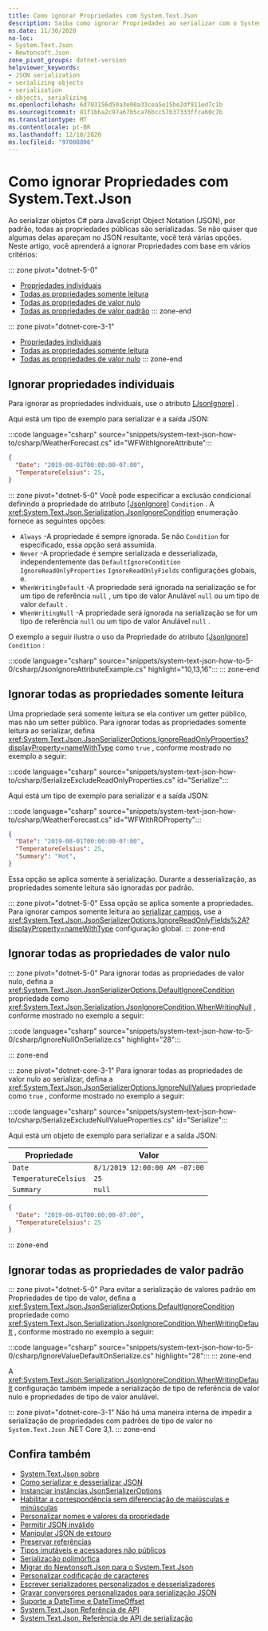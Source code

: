```yaml
---
title: Como ignorar Propriedades com System.Text.Json
description: Saiba como ignorar Propriedades ao serializar com o System.Text.Json no .net.
ms.date: 11/30/2020
no-loc:
- System.Text.Json
- Newtonsoft.Json
zone_pivot_groups: dotnet-version
helpviewer_keywords:
- JSON serialization
- serializing objects
- serialization
- objects, serializing
ms.openlocfilehash: 6d703156d50a3e00a33cea5e15be2df911ed7c1b
ms.sourcegitcommit: 81f1bba2c97a67b5ca76bcc57b37333ffca60c7b
ms.translationtype: MT
ms.contentlocale: pt-BR
ms.lasthandoff: 12/10/2020
ms.locfileid: "97008806"
---
```

# <a name="how-to-ignore-properties-with-no-locsystemtextjson"></a>Como ignorar Propriedades com System.Text.Json

Ao serializar objetos C# para JavaScript Object Notation (JSON), por padrão, todas as propriedades públicas são serializadas. Se não quiser que algumas delas apareçam no JSON resultante, você terá várias opções. Neste artigo, você aprenderá a ignorar Propriedades com base em vários critérios:

::: zone pivot="dotnet-5-0"

* [Propriedades individuais](#ignore-individual-properties)
* [Todas as propriedades somente leitura](#ignore-all-read-only-properties)
* [Todas as propriedades de valor nulo](#ignore-all-null-value-properties)
* [Todas as propriedades de valor padrão](#ignore-all-default-value-properties)
::: zone-end

::: zone pivot="dotnet-core-3-1"

* [Propriedades individuais](#ignore-individual-properties)
* [Todas as propriedades somente leitura](#ignore-all-read-only-properties)
* [Todas as propriedades de valor nulo](#ignore-all-null-value-properties)
::: zone-end

## <a name="ignore-individual-properties"></a>Ignorar propriedades individuais

Para ignorar as propriedades individuais, use o atributo [[JsonIgnore]](xref:System.Text.Json.Serialization.JsonIgnoreAttribute) .

Aqui está um tipo de exemplo para serializar e a saída JSON:

:::code language="csharp" source="snippets/system-text-json-how-to/csharp/WeatherForecast.cs" id="WFWithIgnoreAttribute":::

```json
{
  "Date": "2019-08-01T00:00:00-07:00",
  "TemperatureCelsius": 25,
}
```

::: zone pivot="dotnet-5-0"
Você pode especificar a exclusão condicional definindo a propriedade do atributo [[JsonIgnore]](xref:System.Text.Json.Serialization.JsonIgnoreAttribute) `Condition` . A <xref:System.Text.Json.Serialization.JsonIgnoreCondition> enumeração fornece as seguintes opções:

* `Always` -A propriedade é sempre ignorada. Se não `Condition` for especificado, essa opção será assumida.
* `Never` -A propriedade é sempre serializada e desserializada, independentemente das `DefaultIgnoreCondition` `IgnoreReadOnlyProperties` `IgnoreReadOnlyFields` configurações globais, e.
* `WhenWritingDefault` -A propriedade será ignorada na serialização se for um tipo de referência `null` , um tipo de valor Anulável `null` ou um tipo de valor `default` .
* `WhenWritingNull` -A propriedade será ignorada na serialização se for um tipo de referência `null` ou um tipo de valor Anulável `null` .

O exemplo a seguir ilustra o uso da Propriedade do atributo [[JsonIgnore]](xref:System.Text.Json.Serialization.JsonIgnoreAttribute) `Condition` :

:::code language="csharp" source="snippets/system-text-json-how-to-5-0/csharp/JsonIgnoreAttributeExample.cs" highlight="10,13,16":::
::: zone-end

## <a name="ignore-all-read-only-properties"></a>Ignorar todas as propriedades somente leitura

Uma propriedade será somente leitura se ela contiver um getter público, mas não um setter público. Para ignorar todas as propriedades somente leitura ao serializar, defina <xref:System.Text.Json.JsonSerializerOptions.IgnoreReadOnlyProperties?displayProperty=nameWithType> como `true` , conforme mostrado no exemplo a seguir:

:::code language="csharp" source="snippets/system-text-json-how-to/csharp/SerializeExcludeReadOnlyProperties.cs" id="Serialize":::

Aqui está um tipo de exemplo para serializar e a saída JSON:

:::code language="csharp" source="snippets/system-text-json-how-to/csharp/WeatherForecast.cs" id="WFWithROProperty":::

```json
{
  "Date": "2019-08-01T00:00:00-07:00",
  "TemperatureCelsius": 25,
  "Summary": "Hot",
}
```

Essa opção se aplica somente à serialização. Durante a desserialização, as propriedades somente leitura são ignoradas por padrão.

::: zone pivot="dotnet-5-0"
Essa opção se aplica somente a propriedades. Para ignorar campos somente leitura ao [serializar campos](system-text-json-how-to.md#include-fields), use a <xref:System.Text.Json.JsonSerializerOptions.IgnoreReadOnlyFields%2A?displayProperty=nameWithType> configuração global.
::: zone-end

## <a name="ignore-all-null-value-properties"></a>Ignorar todas as propriedades de valor nulo

::: zone pivot="dotnet-5-0"
Para ignorar todas as propriedades de valor nulo, defina a <xref:System.Text.Json.JsonSerializerOptions.DefaultIgnoreCondition> propriedade como <xref:System.Text.Json.Serialization.JsonIgnoreCondition.WhenWritingNull> , conforme mostrado no exemplo a seguir:

:::code language="csharp" source="snippets/system-text-json-how-to-5-0/csharp/IgnoreNullOnSerialize.cs" highlight="28":::

::: zone-end

::: zone pivot="dotnet-core-3-1"
Para ignorar todas as propriedades de valor nulo ao serializar, defina a <xref:System.Text.Json.JsonSerializerOptions.IgnoreNullValues> propriedade como `true` , conforme mostrado no exemplo a seguir:

:::code language="csharp" source="snippets/system-text-json-how-to/csharp/SerializeExcludeNullValueProperties.cs" id="Serialize":::

Aqui está um objeto de exemplo para serializar e a saída JSON:

| Propriedade             | Valor                         |
|----------------------|-------------------------------|
| `Date`               | `8/1/2019 12:00:00 AM -07:00` |
| `TemperatureCelsius` | `25`                          |
| `Summary`            | `null`                        |

```json
{
  "Date": "2019-08-01T00:00:00-07:00",
  "TemperatureCelsius": 25
}
```

::: zone-end

## <a name="ignore-all-default-value-properties"></a>Ignorar todas as propriedades de valor padrão

::: zone pivot="dotnet-5-0"
Para evitar a serialização de valores padrão em Propriedades de tipo de valor, defina a <xref:System.Text.Json.JsonSerializerOptions.DefaultIgnoreCondition> propriedade como <xref:System.Text.Json.Serialization.JsonIgnoreCondition.WhenWritingDefault> , conforme mostrado no exemplo a seguir:

:::code language="csharp" source="snippets/system-text-json-how-to-5-0/csharp/IgnoreValueDefaultOnSerialize.cs" highlight="28":::
::: zone-end

A <xref:System.Text.Json.Serialization.JsonIgnoreCondition.WhenWritingDefault> configuração também impede a serialização de tipo de referência de valor nulo e propriedades de tipo de valor anulável.

::: zone pivot="dotnet-core-3-1"
Não há uma maneira interna de impedir a serialização de propriedades com padrões de tipo de valor no `System.Text.Json` .NET Core 3,1.
::: zone-end

## <a name="see-also"></a>Confira também

* [System.Text.Json sobre](system-text-json-overview.md)
* [Como serializar e desserializar JSON](system-text-json-how-to.md)
* [Instanciar instâncias JsonSerializerOptions](system-text-json-configure-options.md)
* [Habilitar a correspondência sem diferenciação de maiúsculas e minúsculas](system-text-json-character-casing.md)
* [Personalizar nomes e valores da propriedade](system-text-json-customize-properties.md)
* [Permitir JSON inválido](system-text-json-invalid-json.md)
* [Manipular JSON de estouro](system-text-json-handle-overflow.md)
* [Preservar referências](system-text-json-preserve-references.md)
* [Tipos imutáveis e acessadores não públicos](system-text-json-immutability.md)
* [Serialização polimórfica](system-text-json-polymorphism.md)
* [Migrar do Newtonsoft.Json para o System.Text.Json](system-text-json-migrate-from-newtonsoft-how-to.md)
* [Personalizar codificação de caracteres](system-text-json-character-encoding.md)
* [Escrever serializadores personalizados e desserializadores](write-custom-serializer-deserializer.md)
* [Gravar conversores personalizados para serialização JSON](system-text-json-converters-how-to.md)
* [Suporte a DateTime e DateTimeOffset](../datetime/system-text-json-support.md)
* [System.Text.Json Referência de API](xref:System.Text.Json)
* [System.Text.Json. Referência de API de serialização](xref:System.Text.Json.Serialization)
